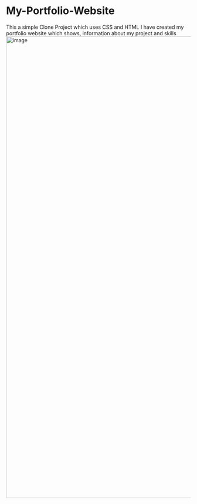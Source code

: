 # My-Portfolio-Website
This a simple Clone Project which uses CSS and HTML 
I have created my portfolio website which shows, information about my project and skills
<img width="1259" alt="image" src="https://github.com/user-attachments/assets/96336a7d-b5ca-4be9-8347-7ab5209b6ece">
